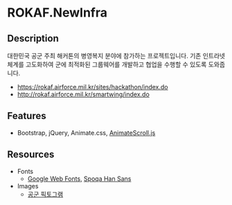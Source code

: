 # ROKAF.NewInfra

## Description
대한민국 공군 주최 해커톤의 병영복지 분야에 참가하는 프로젝트입니다.
기존 인트라넷 체계를 고도화하여 군에 최적화된 그룹웨어를 개발하고 협업을 수행할 수 있도록 도와줍니다.
- https://rokaf.airforce.mil.kr/sites/hackathon/index.do
- http://rokaf.airforce.mil.kr/smartwing/index.do

## Features
- Bootstrap, jQuery, Animate.css, [AnimateScroll.js](https://plugins.compzets.com/animatescroll/)

## Resources
- Fonts
  - [Google Web Fonts](https://fonts.google.com/), [Spoqa Han Sans](http://spoqa.github.io/spoqa-han-sans/)
- Images
  - [공군 픽토그램](https://afplay2.tistory.com/entry/다운로드-공군-픽토그램)
